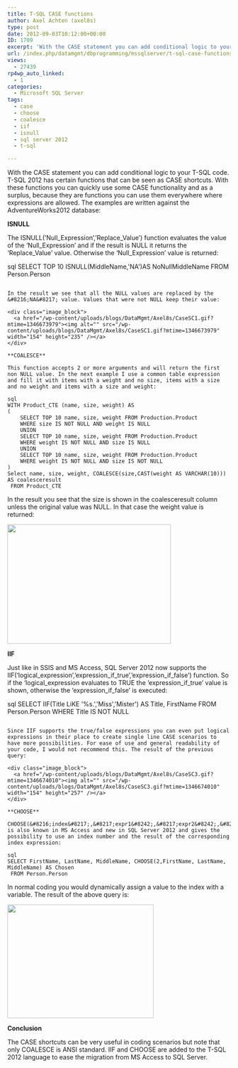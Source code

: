 ```yaml
---
title: T-SQL CASE functions
author: Axel Achten (axel8s)
type: post
date: 2012-09-03T10:12:00+00:00
ID: 1709
excerpt: 'With the CASE statement you can add conditional logic to your T-SQL code. T-SQL 2012 has certain functions that can be seen as CASE shortcuts. With these functions you can quickly use some CASE functionality and as a surplus, because they are functions&hellip;'
url: /index.php/datamgmt/dbprogramming/mssqlserver/t-sql-case-functions/
views:
  - 27439
rp4wp_auto_linked:
  - 1
categories:
  - Microsoft SQL Server
tags:
  - case
  - choose
  - coalesce
  - iif
  - isnull
  - sql server 2012
  - t-sql

---
```

With the CASE statement you can add conditional logic to your T-SQL code. T-SQL 2012 has certain functions that can be seen as CASE shortcuts. With these functions you can quickly use some CASE functionality and as a surplus, because they are functions you can use them everywhere where expressions are allowed. The examples are written against the AdventureWorks2012 database:

**ISNULL**

The ISNULL(&#8216;Null\_Expression&#8217;,&#8217;Replace\_Value&#8217;) function evaluates the value of the &#8216;Null\_Expression&#8217; and if the result is NULL it returns the &#8216;Replace\_Value&#8217; value. Otherwise the &#8216;Null_Expression&#8217; value is returned:

sql
SELECT TOP 10 ISNULL(MiddleName,'NA')AS NoNullMiddleName FROM Person.Person
```

In the result we see that all the NULL values are replaced by the &#8216;NA&#8217; value. Values that were not NULL keep their value:

<div class="image_block">
  <a href="/wp-content/uploads/blogs/DataMgmt/Axel8s/CaseSC1.gif?mtime=1346673979"><img alt="" src="/wp-content/uploads/blogs/DataMgmt/Axel8s/CaseSC1.gif?mtime=1346673979" width="154" height="235" /></a>
</div>

**COALESCE**

This function accepts 2 or more arguments and will return the first non NULL value. In the next example I use a common table expression and fill it with items with a weight and no size, items with a size and no weight and items with a size and weight:

sql
WITH Product_CTE (name, size, weight) AS
(
	SELECT TOP 10 name, size, weight FROM Production.Product
	WHERE size IS NOT NULL AND weight IS NULL
	UNION
	SELECT TOP 10 name, size, weight FROM Production.Product
	WHERE weight IS NOT NULL AND size IS NULL
	UNION
	SELECT TOP 10 name, size, weight FROM Production.Product
	WHERE weight IS NOT NULL AND size IS NOT NULL
)
Select name, size, weight, COALESCE(size,CAST(weight AS VARCHAR(10))) AS coalesceresult
 FROM Product_CTE
```

In the result you see that the size is shown in the coalesceresult column unless the original value was NULL. In that case the weight value is returned:

<div class="image_block">
  <a href="/wp-content/uploads/blogs/DataMgmt/Axel8s/CaseSC2.gif?mtime=1346673994"><img alt="" src="/wp-content/uploads/blogs/DataMgmt/Axel8s/CaseSC2.gif?mtime=1346673994" width="369" height="269" /></a>
</div>

**IIF**

Just like in SSIS and MS Access, SQL Server 2012 now supports the IIF(&#8216;logical\_expression&#8217;,&#8217;expression\_if\_true&#8217;,&#8217;expression\_if\_false&#8217;) function. So if the &#8216;logical\_expression evaluates to TRUE the &#8216;expression\_if\_true&#8217; value is shown, otherwise the &#8216;expression\_if\_false&#8217; is executed:

sql
SELECT IIF(Title LiKE '%s.','Miss','Mister') AS Title, FirstName 
 FROM Person.Person
 WHERE Title IS NOT NULL
```

Since IIF supports the true/false expressions you can even put logical expressions in their place to create single line CASE scenarios to have more possibilities. For ease of use and general readability of your code, I would not recommend this. The result of the previous query:

<div class="image_block">
  <a href="/wp-content/uploads/blogs/DataMgmt/Axel8s/CaseSC3.gif?mtime=1346674010"><img alt="" src="/wp-content/uploads/blogs/DataMgmt/Axel8s/CaseSC3.gif?mtime=1346674010" width="154" height="257" /></a>
</div>

**CHOOSE**

CHOOSE(&#8216;index&#8217;,&#8217;expr1&#8242;,&#8217;expr2&#8242;,&#8230;,&#8217;exprn&#8217;) is also known in MS Access and new in SQL Server 2012 and gives the possibility to use an index number and the result of the corresponding index expression:

sql
SELECT FirstName, LastName, MiddleName, CHOOSE(2,FirstName, LastName, MiddleName) AS Chosen
 FROM Person.Person
```

In normal coding you would dynamically assign a value to the index with a variable. The result of the above query is:

<div class="image_block">
  <a href="/wp-content/uploads/blogs/DataMgmt/Axel8s/CaseSC4.gif?mtime=1346674021"><img alt="" src="/wp-content/uploads/blogs/DataMgmt/Axel8s/CaseSC4.gif?mtime=1346674021" width="330" height="256" /></a>
</div>

**Conclusion**

The CASE shortcuts can be very useful in coding scenarios but note that only COALESCE is ANSI standard. IIF and CHOOSE are added to the T-SQL 2012 language to ease the migration from MS Access to SQL Server.